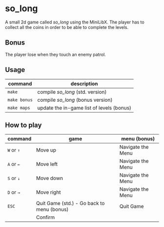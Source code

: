 # so_long
A small 2d game called *so_long* using the MiniLibX.
The player has to collect all the coins in order to be able to complete the levels.

## Bonus
The player lose when they touch an enemy patrol.

## Usage
| command | description |
| ------- | ----------- |
| `make` | compile *so_long* (std. version) |
| `make bonus` | compile *so_long* (bonus version) |
| `make maps` | update the in-game list of levels (bonus) |

## How to play
| command | game | menu (bonus) |
| ------- | ------- | --------------- |
| `W` or `↑` | Move up | Navigate the Menu |
| `A` or `←` | Move left | Navigate the Menu |
| `S` or `↓` | Move down | Navigate the Menu |
| `D` or `→` | Move right | Navigate the Menu |
| `ESC` | Quit Game (std.) - Go back to menu (bonus) | Quit Game |
| | Confirm |
